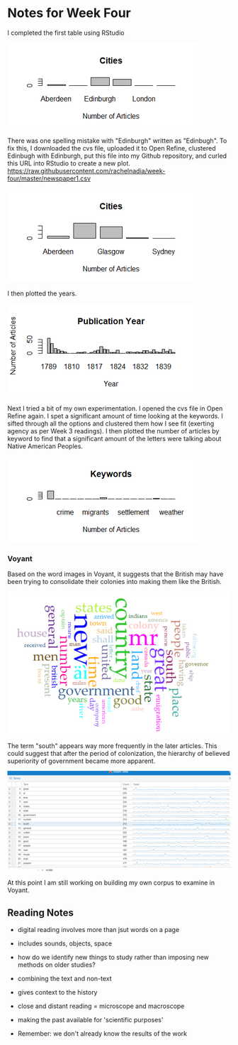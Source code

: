 # Notes for Week Four

I completed the first table using RStudio

![image i just uploaded](Rplot.png)

There was one spelling mistake with "Edinburgh" written as "Edinbugh". To fix this, I downloaded the cvs file, uploaded it to Open Refine, clustered Edinbugh with Edinburgh, put this file into my Github repository, and curled this URL into RStudio to create a new plot. https://raw.githubusercontent.com/rachelnadia/week-four/master/newspaper1.csv

![image i just uploaded](Rplot2.png)

I then plotted the years.

![image i just uploaded](Rplot3.png)

Next I tried a bit of my own experimentation. I opened the cvs file in Open Refine again. I spet a significant amount of time looking at the keywords. I sifted through all the options and clustered them how I see fit (exerting agency as per Week 3 readings). I then plotted the number of articles by keyword to find that a significant amount of the letters were talking about Native American Peoples.

![image i just uploaded](Rplot5.png)

### Voyant

Based on the word images in Voyant, it suggests that the British may have been trying to consolidate their colonies into making them like the British.

![image i just uploaded](Voyant.png)

The term "south" appears way more frequently in the later articles. This could suggest that after the period of colonization, the hierarchy of believed superiority of government became more apparent.

![image i just uploaded](Voyant01.png)

At this point I am still working on building my own corpus to examine in Voyant.

## Reading Notes

- digital reading involves more than jsut words on a page

- includes sounds, objects, space

- how do we identify new things to study rather than imposing new methods on older studies?

- combining the text and non-text

- gives context to the history

- close and distant reading = microscope and macroscope

- making the past available for 'scientific purposes'

- Remember: we don't already know the results of the work
